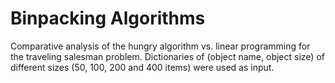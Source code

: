 # Binpacking Algorithms
Comparative analysis of the hungry algorithm vs. linear programming for the traveling salesman problem.
Dictionaries of (object name, object size) of different sizes (50, 100, 200 and 400 items) were used as input.
